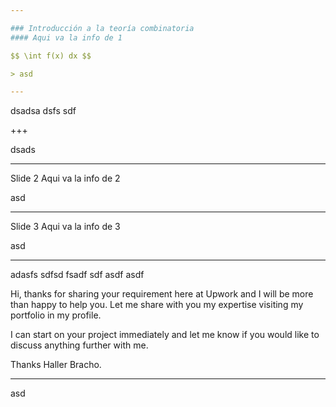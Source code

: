 ```yaml
---

### Introducción a la teoría combinatoria
#### Aqui va la info de 1

$$ \int f(x) dx $$

> asd

---
```


dsadsa dsfs sdf

+++

dsads

---

Slide 2
Aqui va la info de 2

asd

---

Slide 3
Aqui va la info de 3

asd

---

adasfs sdfsd fsadf sdf asdf asdf

Hi, thanks for sharing your requirement here at Upwork and I will be more than happy to help you. Let me share with you my expertise visiting my portfolio in my profile. 

I can start on your project immediately and let me know if you would like to discuss anything further with me. 

Thanks
Haller Bracho.

---

asd


